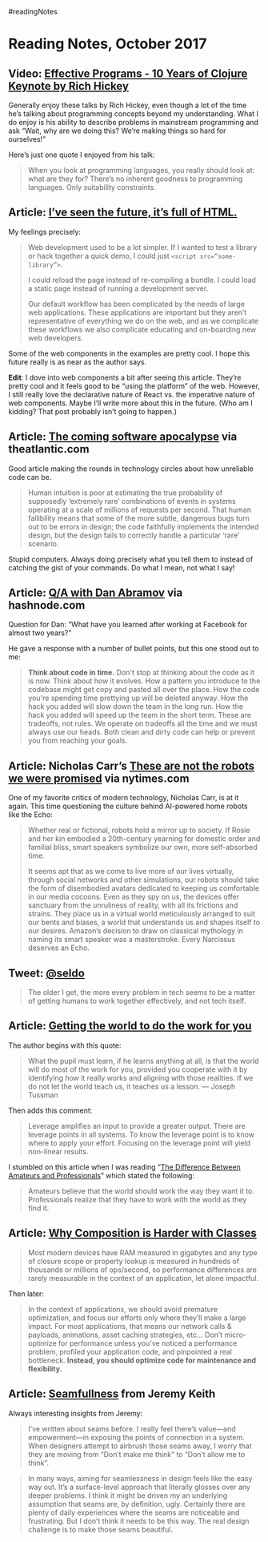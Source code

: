 #readingNotes

# Reading Notes, October 2017

## Video: [Effective Programs - 10 Years of Clojure Keynote by Rich Hickey](https://youtu.be/2V1FtfBDsLU)

Generally enjoy these talks by Rich Hickey, even though a lot of the time he’s talking about programming concepts beyond my understanding. What I do enjoy is his ability to describe problems in mainstream programming and ask “Wait, why are we doing this? We’re making things so hard for ourselves!” 

Here’s just one quote I enjoyed from his talk:

> When you look at programming languages, you really should look at: what are they for? There’s no inherent goodness to programming languages. Only suitability constraints. 

## Article: [I’ve seen the future, it’s full of HTML.](https://medium.com/@mikeal/ive-seen-the-future-it-s-full-of-html-2577246f2210)

My feelings precisely:

> Web development used to be a lot simpler. If I wanted to test a library or hack together a quick demo, I could just `<script src=”some-library”>`.
>
> I could reload the page instead of re-compiling a bundle. I could load a static page instead of running a development server.
>
> Our default workflow has been complicated by the needs of large web applications. These applications are important but they aren’t representative of everything we do on the web, and as we complicate these workflows we also complicate educating and on-boarding new web developers.

Some of the web components in the examples are pretty cool. I hope this future really is as near as the author says.

**Edit**: I dove into web components a bit after seeing this article. They’re pretty cool and it feels good to be “using the platform” of the web. However, I still really love the declarative nature of React vs. the imperative nature of web components. Maybe I’ll write more about this in the future. (Who am I kidding? That post probably isn’t going to happen.)

## Article: [The coming software apocalypse](https://www.theatlantic.com/technology/archive/2017/09/saving-the-world-from-code/540393/) via theatlantic.com

Good article making the rounds in technology circles about how unreliable code can be.

> Human intuition is poor at estimating the true probability of supposedly ‘extremely rare’ combinations of events in systems operating at a scale of millions of requests per second. That human fallibility means that some of the more subtle, dangerous bugs turn out to be errors in design; the code faithfully implements the intended design, but the design fails to correctly handle a particular ‘rare’ scenario.

Stupid computers. Always doing precisely what you tell them to instead of catching the gist of your commands. Do what I mean, not what I say!

## Article: [Q/A with Dan Abramov](https://hashnode.com/post/what-have-you-learned-after-working-at-facebook-for-almost-two-years-have-you-grown-as-a-developer-and-what-are-some-of-the-key-takeaways-cj7q3gkjx019xkhwujchsrtho) via hashnode.com

Question for Dan: “What have you learned after working at Facebook for almost two years?” 

He gave a response with a number of bullet points, but this one stood out to me:

> **Think about code in time.** Don't stop at thinking about the code as it is now. Think about how it evolves. How a pattern you introduce to the codebase might get copy and pasted all over the place. How the code you're spending time prettying up will be deleted anyway. How the hack you added will slow down the team in the long run. How the hack you added will speed up the team in the short term. These are tradeoffs, not rules. We operate on tradeoffs all the time and we must always use our heads. Both clean and dirty code can help or prevent you from reaching your goals.

## Article: Nicholas Carr’s [These are not the robots we were promised](https://mobile.nytimes.com/2017/09/09/opinion/sunday/household-robots-alexa-homepod.html) via nytimes.com

One of my favorite critics of modern technology, Nicholas Carr, is at it again. This time questioning the culture behind AI-powered home robots like the Echo:

> Whether real or fictional, robots hold a mirror up to society. If Rosie and her kin embodied a 20th-century yearning for domestic order and familial bliss, smart speakers symbolize our own, more self-absorbed time.
> 
> It seems apt that as we come to live more of our lives virtually, through social networks and other simulations, our robots should take the form of disembodied avatars dedicated to keeping us comfortable in our media cocoons. Even as they spy on us, the devices offer sanctuary from the unruliness of reality, with all its frictions and strains. They place us in a virtual world meticulously arranged to suit our bents and biases, a world that understands us and shapes itself to our desires. Amazon’s decision to draw on classical mythology in naming its smart speaker was a masterstroke. Every Narcissus deserves an Echo.


## Tweet: [@seldo](https://twitter.com/seldo/status/900214967286345728)

> The older I get, the more every problem in tech seems to be a matter of getting humans to work together effectively, and not tech itself.

## Article: [Getting the world to do the work for you](https://www.farnamstreetblog.com/2016/02/joseph-tussman/)

The author begins with this quote:

> What the pupil must learn, if he learns anything at all, is that the world will do most of the work for you, provided you cooperate with it by identifying how it really works and aligning with those realities. If we do not let the world teach us, it teaches us a lesson. — Joseph Tussman

Then adds this comment:

> Leverage amplifies an input to provide a greater output. There are leverage points in all systems. To know the leverage point is to know where to apply your effort. Focusing on the leverage point will yield non-linear results. 

I stumbled on this article when I was reading “[The Difference Between Amateurs and Professionals](https://www.farnamstreetblog.com/2017/08/amateurs-professionals/)” which stated the following:

> Amateurs believe that the world should work the way they want it to. Professionals realize that they have to work with the world as they find it. 


## Article: [Why Composition is Harder with Classes](https://medium.com/javascript-scene/why-composition-is-harder-with-classes-c3e627dcd0aa)

> Most modern devices have RAM measured in gigabytes and any type of closure scope or property lookup is measured in hundreds of thousands or millions of ops/second, so performance differences are rarely measurable in the context of an application, let alone impactful.

Then later:

> In the context of applications, we should avoid premature optimization, and focus our efforts only where they’ll make a large impact. For most applications, that means our network calls & payloads, animations, asset caching strategies, etc…
> Don’t micro-optimize for performance unless you’ve noticed a performance problem, profiled your application code, and pinpointed a real bottleneck.
> **Instead, you should optimize code for maintenance and flexibility.**

## Article: [Seamfullness](https://adactio.com/journal/12604) from Jeremy Keith

Always interesting insights from Jeremy:

> I’ve written about seams before. I really feel there’s value—and empowerment—in exposing the points of connection in a system. When designers attempt to airbrush those seams away, I worry that they are moving from “Don’t make me think” to “Don’t allow me to think”.

> In many ways, aiming for seamlessness in design feels like the easy way out. It’s a surface-level approach that literally glosses over any deeper problems. I think it might be driven my an underlying assumption that seams are, by definition, ugly. Certainly there are plenty of daily experiences where the seams are noticeable and frustrating. But I don’t think it needs to be this way. The real design challenge is to make those seams beautiful.
